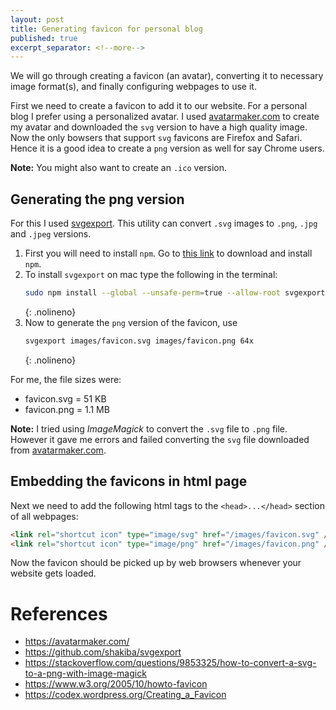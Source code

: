 ```yaml
---
layout: post
title: Generating favicon for personal blog
published: true
excerpt_separator: <!--more-->
---
```


We will go through creating a favicon (an avatar), converting it to necessary image format(s), and finally configuring webpages to use it.

<!--more-->

First we need to create a favicon to add it to our website. For a personal blog I prefer using a personalized avatar. I used [avatarmaker.com](https://avatarmaker.com/) to create my avatar and downloaded the `svg` version to have a high quality image. Now the only bowsers that support `svg` favicons are Firefox and Safari. Hence it is a good idea to create a `png` version as well for say Chrome users.

**Note:** You might also want to create an `.ico` version.

## Generating the png version
For this I used [svgexport](https://github.com/shakiba/svgexport). This utility can convert `.svg` images to `.png`, `.jpg` and `.jpeg` versions.

1. First you will need to install `npm`. Go to [this link](https://nodejs.org/en/download/) to download and install `npm`.
2. To install `svgexport` on mac type the following in the terminal:
   ```bash
   sudo npm install --global --unsafe-perm=true --allow-root svgexport
   ```
    {: .nolineno}
3. Now to generate the `png` version of the favicon, use
   ```bash
   svgexport images/favicon.svg images/favicon.png 64x
   ```
    {: .nolineno}

For me, the file sizes were:
* favicon.svg = 51 KB
* favicon.png = 1.1 MB

**Note:** I tried using *ImageMagick* to convert the `.svg` file to `.png` file. However it gave me errors and failed converting the `svg` file downloaded from [avatarmaker.com](https://avatarmaker.com/).

## Embedding the favicons in html  page
Next we need to add the following html tags to the `<head>...</head>` section of all webpages:

```html
<link rel="shortcut icon" type="image/svg" href="/images/favicon.svg" />
<link rel="shortcut icon" type="image/png" href="/images/favicon.png" />
```

Now the favicon should be picked up by web browsers whenever your website gets loaded.

# References
* https://avatarmaker.com/
* https://github.com/shakiba/svgexport
* https://stackoverflow.com/questions/9853325/how-to-convert-a-svg-to-a-png-with-image-magick
* https://www.w3.org/2005/10/howto-favicon
* https://codex.wordpress.org/Creating_a_Favicon
